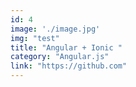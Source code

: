 ```yaml
---
id: 4
image: './image.jpg'
img: "test"
title: "Angular + Ionic "
category: "Angular.js"
link: "https://github.com"
---
```

